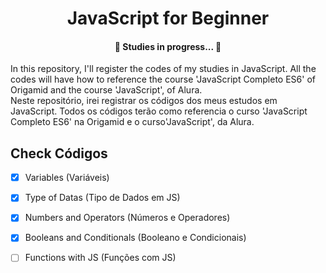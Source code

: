<h1 align="center"> JavaScript for Beginner </h1>
<h4 align="center"> 
	📖  Studies in progress...  📖
</h4>
    In this repository, I'll register the codes of my studies in JavaScript.
    All the codes will have how to reference the course 'JavaScript Completo ES6' of Origamid and the course 'JavaScript', of Alura.<br>
    Neste repositório, irei registrar os códigos dos meus estudos em JavaScript.
    Todos os códigos terão como referencia o curso 'JavaScript Completo ES6' na Origamid e o curso'JavaScript', da Alura.
    
## Check Códigos
- [x] Variables (Variáveis)
- [x] Type of Datas (Tipo de Dados em JS)
- [x] Numbers and Operators (Números e Operadores)
- [x] Booleans and Conditionals (Booleano e Condicionais)
- [ ] Functions with JS (Funções com JS)
    

